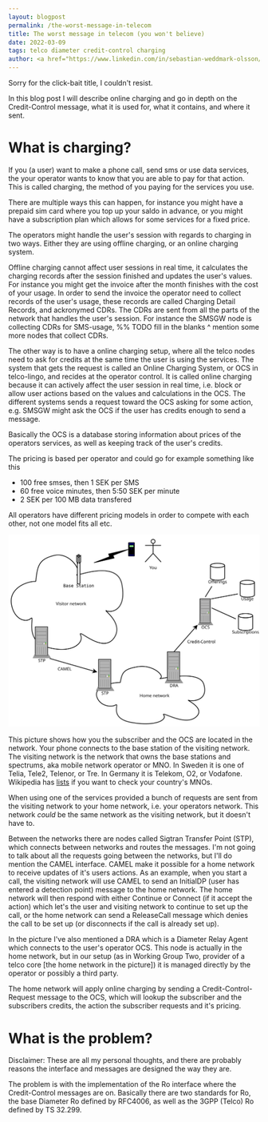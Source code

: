 ```yaml
---
layout: blogpost
permalink: /the-worst-message-in-telecom
title: The worst message in telecom (you won't believe)
date: 2022-03-09
tags: telco diameter credit-control charging
author: <a href="https://www.linkedin.com/in/sebastian-weddmark-olsson/">Sebastian Weddmark Olsson</a> - Telco newb
---
```


Sorry for the click-bait title, I couldn't resist.

In this blog post I will describe online charging and go in depth on
the Credit-Control message, what it is used for, what it contains, and
where it sent.

# What is charging?

If you (a user) want to make a phone call, send sms or use data
services, the your operator wants to know that you are able to pay for
that action. This is called charging, the method of you paying for
the services you use.

There are multiple ways this can happen, for instance you might have a
prepaid sim card where you top up your saldo in advance, or you might
have a subscription plan which allows for some services for a fixed
price.

The operators might handle the user's session with regards to charging
in two ways. Either they are using offline charging, or an online
charging system.

Offline charging cannot affect user sessions in real time, it
calculates the charging records after the session finished and updates
the user's values. For instance you might get the invoice after the
month finishes with the cost of your usage.  In order to send the
invoice the operator need to collect records of the user's usage,
these records are called Charging Detail Records, and ackronymed CDRs.
The CDRs are sent from all the parts of the network that handles the
user's session. For instance the SMSGW node is collecting CDRs for
SMS-usage,
%% TODO fill in the blanks ^ mention some more nodes that collect CDRs.

The other way is to have a online charging setup, where all the telco
nodes need to ask for credits at the same time the user is using the
services. The system that gets the request is called an Online
Charging System, or OCS in telco-lingo, and recides at the operator
control.  It is called online charging because it can actively affect
the user session in real time, i.e. block or allow user actions based
on the values and calculations in the OCS. The different systems sends
a request toward the OCS asking for some action, e.g. SMSGW might ask
the OCS if the user has credits enough to send a message.

Basically the OCS is a database storing information about prices of
the operators services, as well as keeping track of the user's credits.

The pricing is based per operator and could go for example something
like this

- 100 free smses, then 1 SEK per SMS
- 60 free voice minutes, then 5:50 SEK per minute
- 2 SEK per 100 MB data transfered

All operators have different pricing models in order to compete with
each other, not one model fits all etc.

![The OCS in the network](img/blog/the-worst-message-in-telecom/ocs-in-network.svg)

This picture shows how you the subscriber and the OCS are located in
the network. Your phone connects to the base station of the visiting
network. The visiting network is the network that owns the base
stations and spectrums, aka mobile network operator or MNO. In Sweden
it is one of Telia, Tele2, Telenor, or Tre. In Germany it is Telekom,
O2, or Vodafone. Wikipedia has
[lists](https://en.wikipedia.org/wiki/List_of_mobile_network_operators#By_region)
if you want to check your country's MNOs.

When using one of the services provided a bunch of requests are sent
from the visiting network to your home network, i.e. your operators
network. This network *could* be the same network as the visiting
network, but it doesn't have to.

Between the networks there are nodes called Sigtran Transfer Point
(STP), which connects between networks and routes the messages. I'm
not going to talk about all the requests going between the networks,
but I'll do mention the CAMEL interface.  CAMEL make it possible for a
home network to receive updates of it's users actions. As an example,
when you start a call, the visiting network will use CAMEL to send an
InitialDP (user has entered a detection point) message to the home
network. The home network will then respond with either Continue or
Connect (if it accept the action) which let's the user and visiting
network to continue to set up the call, or the home network can send a
ReleaseCall message which denies the call to be set up (or disconnects
if the call is already set up).

In the picture I've also mentioned a DRA which is a Diameter Relay
Agent which connects to the user's operator OCS. This node is actually
in the home network, but in our setup (as in Working Group Two,
provider of a telco core [the home network in the picture]) it is
managed directly by the operator or possibly a third party.

The home network will apply online charging by sending a
Credit-Control-Request message to the OCS, which will lookup the
subscriber and the subscribers credits, the action the subscriber
requests and it's pricing.

# What is the problem?

Disclaimer: These are all my personal thoughts, and there are probably
reasons the interface and messages are designed the way they are.

The problem is with the implementation of the Ro interface where the
Credit-Control messages are on. Basically there are two standards for
Ro, the base Diameter Ro defined by RFC4006, as well as the 3GPP
(Telco) Ro defined by TS 32.299.

